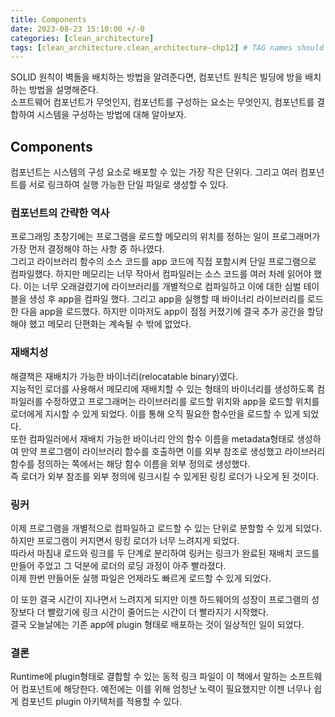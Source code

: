 ```yaml
---
title: Components
date: 2023-08-23 15:10:00 +/-0
categories: [clean_architecture]
tags: [clean_architecture.clean_architecture-chp12] # TAG names should always be lowercase
---
```


SOLID 원칙이 벽돌을 배치하는 방법을 알려준다면, 컴포넌트 원칙은 빌딩에 방을 배치하는 방법을 설명해준다.  
소프트웨어 컴포넌트가 무엇인지, 컴포넌트를 구성하는 요소는 무엇인지, 컴포넌트를 결합하여 시스템을 구성하는 방법에 대해 알아보자.

## Components

컴포넌트는 시스템의 구성 요소로 배포할 수 있는 가장 작은 단위다. 그리고 여러 컴포넌트를 서로 링크하여 실행 가능한 단일 파일로 생성할 수 있다.

### 컴포넌트의 간략한 역사

프로그래밍 초창기에는 프로그램을 로드할 메모리의 위치를 정하는 일이 프로그래머가 가장 먼저 결정해야 하는 사항 중 하나였다.  
그리고 라이브러리 함수의 소스 코드를 app 코드에 직접 포함시켜 단일 프로그램으로 컴파일했다. 하지만 메모리는 너무 작아서 컴파일러는 소스 코드를 여러 차례 읽어야 했다.
이는 너무 오래걸렸기에 라이브러리를 개별적으로 컴파일하고 이에 대한 심벌 테이블을 생성 후 app을 컴파일 했다. 그리고 app을 실행할 때 바이너리 라이브러리를 로드한 다음 app을 로드했다.
하지만 이마저도 app이 점점 커졌기에 결국 추가 공간을 할당해야 했고 메모리 단편화는 계속될 수 밖에 없었다.

### 재배치성

해결책은 재배치가 가능한 바이너리(relocatable binary)였다.  
지능적인 로더를 사용해서 메모리에 재배치할 수 있는 형태의 바이너리를 생성하도록 컴파일러를 수정하였고 프로그래머는 라이브러리를 로드할 위치와 app을 로드할 위치를 로더에게 지시할 수 있게 되었다. 이를 통해 오직 필요한 함수만을 로드할 수 있게 되었다.  
또한 컴파일러에서 재배치 가능한 바이너리 안의 함수 이름을 metadata형태로 생성하여 만약 프로그램이 라이브러리 함수를 호출하면 이를 외부 참조로 생성했고 라이브러리 함수를 정의하는 쪽에서는 해당 함수 이름을 외부 정의로 생성했다.  
즉 로더가 외부 참조를 외부 정의에 링크시킬 수 있게된 링킹 로더가 나오게 된 것이다.

### 링커

이제 프로그램을 개별적으로 컴파일하고 로드할 수 있는 단위로 분할할 수 있게 되었다. 하지만 프로그램이 커지면서 링킹 로더가 너무 느려지게 되었다.  
따라서 마침내 로드와 링크를 두 단계로 분리하여 링커는 링크가 완료된 재배치 코드를 만들어 주었고 그 덕분에 로더의 로딩 과정이 아주 빨라졌다.  
이제 한번 만들어둔 실행 파일은 언제라도 빠르게 로드할 수 있게 되었다.

이 또한 결국 시간이 지나면서 느려지게 되지만 이젠 하드웨어의 성장이 프로그램의 성장보다 더 빨랐기에 링크 시간이 줄어드는 시간이 더 빨라지기 시작했다.  
결국 오늘날에는 기존 app에 plugin 형태로 배포하는 것이 일상적인 일이 되었다.

### 결론

Runtime에 plugin형태로 결합할 수 있는 동적 링크 파일이 이 책에서 말하는 소프트웨어 컴포넌트에 해당한다. 예전에는 이를 위해 엄청난 노력이 필요했지만 이젠 너무나 쉽게 컴포넌트 plugin 아키텍처를 적용할 수 있다.
